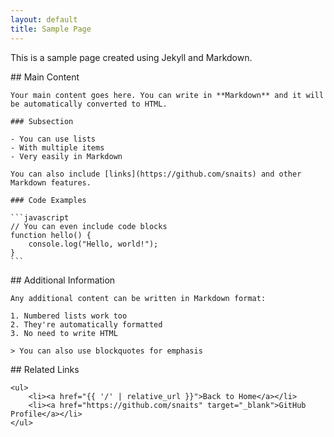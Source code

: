 ```yaml
---
layout: default
title: Sample Page
---
```


<section class="intro">
    <p>This is a sample page created using Jekyll and Markdown.</p>
</section>

<section class="content">
    ## Main Content

    Your main content goes here. You can write in **Markdown** and it will be automatically converted to HTML.

    ### Subsection

    - You can use lists
    - With multiple items
    - Very easily in Markdown

    You can also include [links](https://github.com/snaits) and other Markdown features.

    ### Code Examples

    ```javascript
    // You can even include code blocks
    function hello() {
        console.log("Hello, world!");
    }
    ```
</section>

<section class="additional">
    ## Additional Information

    Any additional content can be written in Markdown format:

    1. Numbered lists work too
    2. They're automatically formatted
    3. No need to write HTML

    > You can also use blockquotes for emphasis
</section>

<section class="links">
    ## Related Links
    
    <ul>
        <li><a href="{{ '/' | relative_url }}">Back to Home</a></li>
        <li><a href="https://github.com/snaits" target="_blank">GitHub Profile</a></li>
    </ul>
</section>